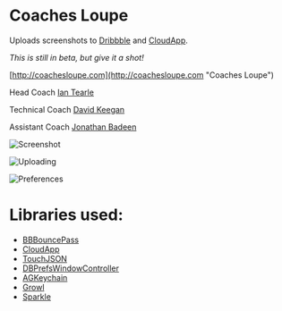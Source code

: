 Coaches Loupe
========

Uploads screenshots to [Dribbble](http://dribbble.com) and [CloudApp](http://getcloudapp.com).

*This is still in beta, but give it a shot!*

[http://coachesloupe.com](http://coachesloupe.com "Coaches Loupe")

Head Coach [Ian Tearle](http://iantearle.com)

Technical Coach [David Keegan](http://kgn.com)

Assistant Coach [Jonathan Badeen](http://www.badeen.com)

![Screenshot](https://github.com/kgn/Coaches-Loupe/raw/master/Screenshots/Main.png "Screenshot")

![Uploading](https://github.com/kgn/Coaches-Loupe/raw/master/Screenshots/Uploading.png "Uploading")

![Preferences](https://github.com/kgn/Coaches-Loupe/raw/master/Screenshots/Preferences.png "Preferences")

Libraries used:
========

* [BBBouncePass](https://github.com/kgn/BBBouncePass)
* [CloudApp](https://github.com/cloudapp/objective-c)
* [TouchJSON](https://github.com/TouchCode/TouchJSON)
* [DBPrefsWindowController](http://www.mere-mortal-software.com/blog/details.php?d=2007-03-11)
* [AGKeychain](http://homepage.mac.com/agerson/examples/keychain)
* [Growl](http://growl.info)
* [Sparkle](http://sparkle.andymatuschak.org)
